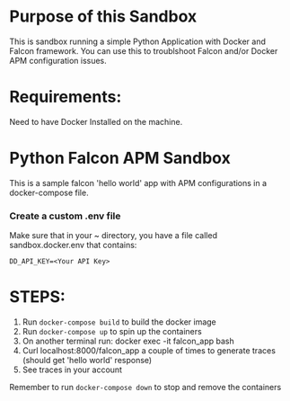 # Purpose of this Sandbox
This is sandbox running a simple Python Application with Docker and Falcon framework. You can use this to troublshoot Falcon and/or Docker APM configuration issues.

# Requirements: 
Need to have Docker Installed on the machine. 

# Python Falcon APM Sandbox
This is a sample falcon 'hello world' app with APM configurations in a docker-compose file.

### Create a custom .env file

Make sure that in your ~ directory, you have a file called sandbox.docker.env that contains:

```
DD_API_KEY=<Your API Key>
```

# STEPS:
1. Run `docker-compose build` to build the docker image
2. Run `docker-compose up` to spin up the containers
3. On another terminal run: docker exec -it falcon_app bash
4. Curl localhost:8000/falcon_app a couple of times to generate traces (should get 'hello world' response) 
8. See traces in your account


Remember to run `docker-compose down` to stop and remove the containers
